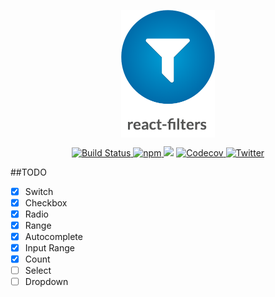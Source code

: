 <p align="center"><img src="assets/logo.png" align="center" alt="" width="150"></p>

<p align="center">
<a href="https://travis-ci.org/ritz078/react-filters">
<img src="https://travis-ci.org/ritz078/react-filters.svg?branch=master" alt="Build Status" style="max-width:100%;">
</a>
<a href="https://github.com/ritz078/react-filters">
<img src="https://img.shields.io/npm/v/react-filters.svg" alt="npm" style="max-width:100%;">
</a>
<a href="https://codeclimate.com/github/ritz078/react-filters"><img src="https://codeclimate.com/github/ritz078/react-filters/badges/gpa.svg" /></a>
<a href="https://codecov.io/gh/ritz078/react-filters">
  <img src="https://img.shields.io/codecov/c/github/ritz078/react-filters.svg?style=flat" alt="Codecov" />
</a>
<a href="https://twitter.com/intent/tweet?text=embed.js+%7C+A+JS+plugin+to+embed+emojis%2C+media%2C+maps%2C+tweets%2C+code%2C+services+and+parse+markdown+http%3A%2F%2Fbit.ly%2F1NIvT8A&amp;url='http%3A%2F%2Fbit.ly%2F1NIvT8A'&amp;hashtags=JavaScript">
<img src="https://img.shields.io/twitter/url/https/github.com/ritz078/embed.js.svg?style=social" alt="Twitter" style="max-width:100%;">
</a>
</p>

##TODO

- [x] Switch
- [x] Checkbox
- [x] Radio
- [x] Range
- [x] Autocomplete
- [x] Input Range
- [x] Count
- [ ] Select
- [ ] Dropdown
